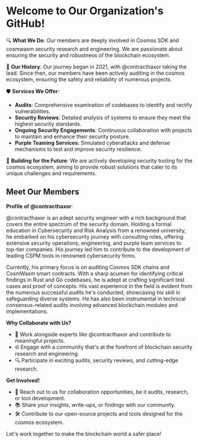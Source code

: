 # Welcome to Our Organization's GitHub!

🔍 **What We Do**: 
Our members are deeply involved in Cosmos SDK and cosmwasm security research and engineering. We are passionate about ensuring the security and robustness of the blockchain ecosystem.

🚀 **Our History**: 
Our journey began in 2021, with @contracthaxor taking the lead. Since then, our members have been actively auditing in the cosmos ecosystem, ensuring the safety and reliability of numerous projects.

🛡️ **Services We Offer**:
- **Audits**: Comprehensive examination of codebases to identify and rectify vulnerabilities.
- **Security Reviews**: Detailed analysis of systems to ensure they meet the highest security standards.
- **Ongoing Security Engagements**: Continuous collaboration with projects to maintain and enhance their security posture.
- **Purple Teaming Services**: Simulated cyberattacks and defense mechanisms to test and improve security resilience.

🔧 **Building for the Future**: 
We are actively developing security tooling for the cosmos ecosystem, aiming to provide robust solutions that cater to its unique challenges and requirements.

## Meet Our Members

**Profile of @contracthaxor**:

@contracthaxor is an adept security engineer with a rich background that covers the entire spectrum of the security domain. Holding a formal education in Cybersecurity and Risk Analysis from a renowned university, he embarked on his cybersecurity journey with consulting roles, offering extensive security operations, engineering, and purple team services to top-tier companies. His journey led him to contribute to the development of leading CSPM tools in renowned cybersecurity firms.

Currently, his primary focus is on auditing Cosmos SDK chains and CosmWasm smart contracts. With a sharp acumen for identifying critical findings in Rust and Go codebases, he is adept at crafting significant test cases and proof of concepts. His vast experience in the field is evident from the numerous successful audits he's conducted, showcasing his skill in safeguarding diverse systems. He has also been instrumental in technical consensus-related audits involving advanced blockchain modules and implementations.


**Why Collaborate with Us?**
- 🚀 Work alongside experts like @contracthaxor and contribute to meaningful projects.
- 🌐 Engage with a community that's at the forefront of blockchain security research and engineering.
- 🔍 Participate in exciting audits, security reviews, and cutting-edge research.

**Get Involved!**
- 🤝 Reach out to us for collaboration opportunities, be it audits, research, or tool development.
- 📚 Share your insights, write-ups, or findings with our community.
- 🛠️ Contribute to our open-source projects and tools designed for the cosmos ecosystem.


Let's work together to make the blockchain world a safer place!
